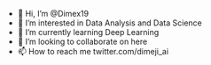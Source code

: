 - 👋 Hi, I’m @Dimex19
- 👀 I’m interested in Data Analysis and Data Science 
- 🌱 I’m currently learning Deep Learning 
- 💞️ I’m looking to collaborate on here
- 📫 How to reach me twitter.com/dimeji_ai

<!---
Dimex19/Dimex19 is a ✨ special ✨ repository because its `README.md` (this file) appears on your GitHub profile.
You can click the Preview link to take a look at your changes.
--->

